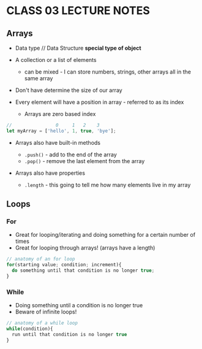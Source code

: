 # CLASS 03 LECTURE NOTES

## Arrays

- Data type // Data Structure **special type of object**
- A collection or a list of elements
  - can be mixed - I can store numbers, strings, other arrays all in the same array
- Don't have determine the size of our array

- Every element will have a position in array - referred to as its index
  - Arrays are zero based index

```js
//                0     1   2    3
let myArray = ['hello', 1, true, 'bye'];
```

- Arrays also have built-in methods
  - `.push()` - add to the end of the array
  - `.pop()` - remove the last element from the array

- Arrays also have properties
  - `.length` - this going to tell me how many elements live in my array

## Loops

### For

- Great for looping/iterating and doing something for a certain number of times
- Great for looping through arrays! (arrays have a length)

```javascript
// anatomy of an for loop
for(starting value; condition; increment){
  do something until that condition is no longer true;
}
```

### While

- Doing something until a condition is no longer true
- Beware of infinite loops!

```javascript
// anatomy of a while loop
while(condition){
  run until that condition is no longer true
}
```
